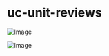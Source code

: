# uc-unit-reviews

![Image](https://github.com/user-attachments/assets/b7a5235f-b3a5-4fe9-ab9f-1e5fd4363989)

![Image](https://github.com/user-attachments/assets/96a8db83-fa90-48e3-b59a-13bd64a40183)
